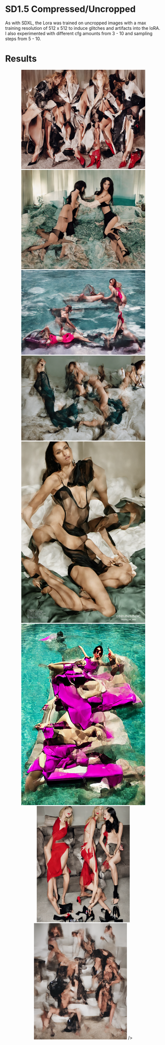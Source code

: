 # SD1.5 Compressed/Uncropped

As with SDXL, the Lora was trained on uncropped images with a max training resolution of 512 x 512 to induce glitches and artifacts into the loRA.
I also experimented with different cfg amounts from 3 - 10 and sampling steps from 5 - 10. 


# Results





<p align="center">
<img src="images/uncrop1.png" alt="Image 1" width="400"/>
<img src="images/uncrop6.png" alt="Image 6" width="400"/>
<img src="images/uncrop9.png" alt="Image 9" width="400"/>

<img src="images/uncrop7.png" alt="Image 7" width="400"/>
<img src="images/uncrop5.png" alt="Image 5" width="400"/>
<img src="images/uncrop10.png" alt="Image 10" width="400">
<img src="images/uncrop2.png" alt="Image 2" width="300"/>
<img src="images/uncrop3.png" alt="Image 3" width="300"/>
/>
</p>
